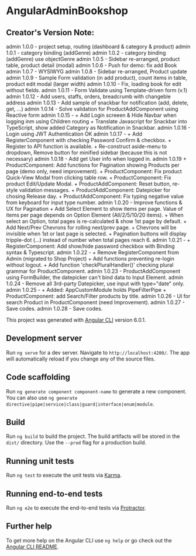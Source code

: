 # AngularAdminBookshop

## Creator's Version Note:
admin 1.0.0 - project setup, routing (dashboard & category & product)
admin 1.0.1 - category binding (addGenre)
admin 1.0.2 - category binding (addGenre) use objectGenre
admin 1.0.5 - Sidebar re-arranged, product table, product detail (modal)
admin 1.0.6 - Push for demo: fix add Book
admin 1.0.7 - WYSIWYG
admin 1.0.8 - Sidebar re-arranged, Product update
admin 1.0.9 - Sample Form validation (in add product), count items in table, product edit modal (larger width)
admin 1.0.10 - Fix, loading book for edit without fields.
admin 1.0.11 - Form Validate using Template-driven form (v.1)
admin 1.0.12 - Add users, staffs, orders, breadcrumb with changeble address
admin 1.0.13 - Add sample of snackbar for notification (add, delete, get, ...)
admin 1.0.14 - Solve validation for ProductAddComponent using Reactive form
admin 1.0.15 - 
    + Add Login screeen & Hide Navbar when logging inm using Children routing
    + Translate Javascript for Snackbar into TypeScript, show added Category as Notification in Snackbar.
admin 1.0.16 - Login using JWT Authentication OK
admin 1.0.17 - 
    + Add RegisterComponent with checking Password Confirm & checkbox.
    + Register to API function is available.
    + Re-construct aside-menu to dropdown, Remove button for minified sidebar (because this is not necessary)
admin 1.0.18 - Add get User info when logged in.
admin 1.0.19
    + ProductComponent: Add functions for Pagination showing Products per page (demo only, need improvement).
    + ProductComponent: Fix product Quick-View Modal from clicking table row. 
    + ProductComponent: Fix product Edit/Update Modal. 
    + ProductAddComponent: Reset button, re-style validation messages.
    + ProductAddComponent: Datepicker for chosing Release day.
    + ProductAddComponent: Fix typing negative value from keyboard for input type number.
admin 1.0.20 - Improve functions & UX for Pagination
    + Add Select Element to show items per page. Value of items per page depends on Option Element (All/2/5/10/20 items).
    + When select an Option, total pages is re-calculated & show 1st page by default.
    + Add Next/Prev Chevrons for rolling next/prev page.
    + Chevrons will be invisible when 1st or last page is selected.
    + Pagination buttons will display tripple-dot (...) instead of number when total pages reach 6.
admin 1.0.21 - 
    + RegisterComponent: Add show/hide password checkbox with Binding syntax & Typescript.
admin 1.0.22 - 
    + Remove RegisterComponent from Admin (migrated to Shop Project)
    + Add functions preventing re-login without logout.
    + Add function 'checkPluralHandler()' checking plural grammar for ProductComponent.
admin 1.0.23 - ProductAddComponent using FormBuilder, the datepicker can't bind data to Input Element.
admin 1.0.24 - Remove all 3rd-party Datepicker, use input with type="date" only.
admin 1.0.25 -
    + Added: AppCustomModule holds PipeFilterPipe
    + ProductComponent: add Search/Filter products by title.
admin 1.0.26 - UI for search Product in ProductComponent (need Improvement).
admin 1.0.27 - Save codes.
admin 1.0.28 - Save codes.
<!-- ------------------------------------------------------------------------------------------------------ -->
This project was generated with [Angular CLI](https://github.com/angular/angular-cli) version 6.0.1.
## Development server

Run `ng serve` for a dev server. Navigate to `http://localhost:4200/`. The app will automatically reload if you change any of the source files.

## Code scaffolding

Run `ng generate component component-name` to generate a new component. You can also use `ng generate directive|pipe|service|class|guard|interface|enum|module`.

## Build

Run `ng build` to build the project. The build artifacts will be stored in the `dist/` directory. Use the `--prod` flag for a production build.

## Running unit tests

Run `ng test` to execute the unit tests via [Karma](https://karma-runner.github.io).

## Running end-to-end tests

Run `ng e2e` to execute the end-to-end tests via [Protractor](http://www.protractortest.org/).

## Further help

To get more help on the Angular CLI use `ng help` or go check out the [Angular CLI README](https://github.com/angular/angular-cli/blob/master/README.md).
